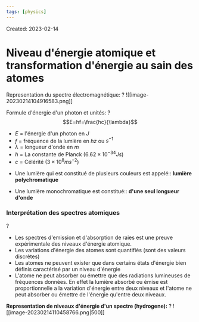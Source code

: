 ```yaml
---
tags: [physics] 
---
```

Created: 2023-02-14

# Niveau d'énergie atomique et transformation d'énergie au sain des atomes
Representation du spectre électromagnétique:
?
![[image-20230214104916583.png]]
<!--SR:!2023-02-23,6,235-->

Formule d'énergie d'un photon et unités:
?
$$E=hf=\frac{hc}{\lambda}$$
- $E$ = l'énergie d'un photon en $J$
- $f$ = fréquence de la lumière en $hz$ ou $s^{-1}$
- $\lambda$ = longueur d'onde en $m$
- $h$ = La constante de Planck ($6.62\times 10^{−34}Js$)
- $c$ = Célérité ($3\times 10^{8} ms^{-2}$) 
<!--SR:!2023-02-22,5,234-->


- Une lumière qui est constitué de plusieurs couleurs est appelé:: **lumière polychromatique**
<!--SR:!2023-02-23,8,194-->
- Une lumière monochromatique est constitué:: **d'une seul longueur d'onde**
<!--SR:!2023-02-19,4,174-->

### Interprétation des spectres atomiques
?
- Les spectres d'emission et d'absorption de raies est une preuve expérimentale des niveaux d'énergie atomique. 
- Les variations d'énergie des atomes sont quantifiés (sont des valeurs discrètes)
- Les atomes ne peuvent exister que dans certains états d'énergie bien définis caractérisé par un niveau d'énergie
- L'atome ne peut absorber ou émettre que des radiations lumineuses de fréquences données. En effet la lumière absorbé ou émise  est proportionnelle a la variation d'énergie entre deux niveaux et l'atome ne peut absorber ou émettre de l'énergie  qu'entre deux niveaux.
<!--SR:!2023-02-18,2,215-->

**Representation de niveaux d'énergie d'un spectre (hydrogene):**
?
![[image-20230214110458766.png|500]]
<!--SR:!2023-02-23,6,234-->



